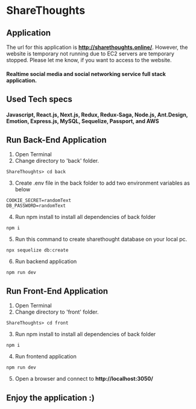 # ShareThoughts

## Application
The url for this application is **http://sharethoughts.online/**. However, the website is temporary not running due to EC2 servers are temporary stopped. Please let me know, if you want to access to the website. 


#### Realtime social media and social networking service full stack application.

## Used Tech specs
#### Javascript, React.js, Next.js, Redux, Redux-Saga, Node.js, Ant.Design, Emotion, Express.js, MySQL, Sequelize, Passport, and AWS

## Run Back-End Application
1. Open Terminal
2. Change directory to 'back' folder. 
````
ShareThoughts> cd back
````
3. Create .env file in the back folder to add two environment variables as below
````
COOKIE_SECRET=randomText
DB_PASSWORD=randomText
````
4. Run npm install to install all dependencies of back folder
````
npm i
````
5. Run this command to create sharethought database on your local pc.
````
npx sequelize db:create
````
6. Run backend application
````
npm run dev
````


## Run Front-End Application
1. Open Terminal
2. Change directory to 'front' folder.
````
ShareThoughts> cd front
````
3. Run npm install to install all dependencies of back folder
````
npm i
````
4. Run frontend application
````
npm run dev
````
5. Open a browser and connect to **http://localhost:3050/**

## Enjoy the application :)
